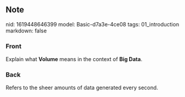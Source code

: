 ## Note
nid: 1619448646399
model: Basic-d7a3e-4ce08
tags: 01_introduction
markdown: false

### Front
Explain what <b>Volume</b> means in the context of <b>Big Data</b>.

### Back
Refers to the sheer amounts of data generated every second.
